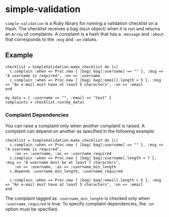 # simple-validation

`simple-validation` is a Ruby library for running a validation checklist on a Hash. 
The checklist receives a bag (`Hash` object) when it is run and returns an `Array` of complaints.
A complaint is a hash that has a `:message` and `:about` that corresponds to the `:msg` and `:on` values.

## Example

    checklist = SimpleValidation.make_checklist do |c|
      c.complain :when => Proc.new { |bag| bag[:username] == "" }, :msg => "A username is required", :on => :username
      c.complain :when => Proc.new { |bag| bag[:email].length < 5 }, :msg => "An e-mail must have at least 5 characters", :on => :email
    end
    
    my_data = { :username => "", :email => "test" }
    complaints = checklist.run(my_data)

### Complaint Dependencies

You can raise a complaint only when another complaint is raised. A complaint can depend on another as 
specified in the following example:
  
    checklist = SimpleValidation.make_checklist do |c|
      c.complain :when => Proc.new { |bag| bag[:username] == "" }, :msg => "A username is required", 
        :on => :username, :as => :username_required
      c.complain :when => Proc.new { |bag| bag[:username].length < 7 }, :msg => "A username must be at least 7 characters", 
        :on => :username, :as => :username_min_length
      c.depends :username_min_length, :username_required
      
      c.complain :when => Proc.new { |bag| bag[:email].length < 5 }, :msg => "An e-mail must have at least 5 characters", :on => :email
    end
  
The complaint tagged as `:username_min_length` is checked only when `:username_required` is true. To specify complaint
dependencies, the `:on` option must be specified.